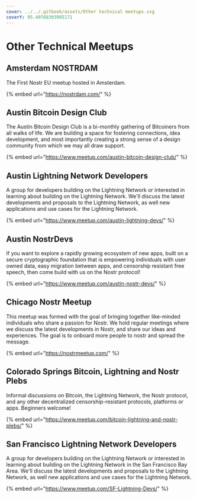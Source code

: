 ```yaml
---
cover: ../../.gitbook/assets/Other technical meetups.svg
coverY: 95.49768303985171
---
```


# Other Technical Meetups

## Amsterdam NOSTRDAM

The First Nostr EU meetup hosted in Amsterdam.

{% embed url="https://nostrdam.com/" %}

## Austin Bitcoin Design Club

The Austin Bitcoin Design Club is a bi-monthly gathering of Bitcoiners from all walks of life. We are building a space for fostering connections, idea development, and most importantly creating a strong sense of a design community from which we may all draw support.

{% embed url="https://www.meetup.com/austin-bitcoin-design-club/" %}

## Austin Lightning Network Developers

A group for developers building on the Lightning Network or interested in learning about building on the Lightning Network. We'll discuss the latest developments and proposals to the Lightning Network, as well new applications and use cases for the Lightning Network.

{% embed url="https://www.meetup.com/austin-lightning-devs/" %}

## Austin NostrDevs

If you want to explore a rapidly growing ecosystem of new apps, built on a secure cryptographic foundation that is empowering individuals with user owned data, easy migration between apps, and censorship resistant free speech, then come build with us on the Nostr protocol!

{% embed url="https://www.meetup.com/austin-nostr-devs/" %}

## Chicago Nostr Meetup

This meetup was formed with the goal of bringing together like-minded individuals who share a passion for Nostr. We hold regular meetings where we discuss the latest developments in Nostr, and share our ideas and experiences. The goal is to onboard more people to nostr and spread the message.

{% embed url="https://nostrmeetup.com/" %}

## Colorado Springs Bitcoin, Lightning and Nostr Plebs

Informal discussions on Bitcoin, the Lightning Network, the Nostr protocol, and any other decentralized censorship-resistant protocols, platforms or apps. Beginners welcome!

{% embed url="https://www.meetup.com/bitcoin-lightning-and-nostr-plebs/" %}

## San Francisco Lightning Network Developers

A group for developers building on the Lightning Network or interested in learning about building on the Lightning Network in the San Francisco Bay Area. We'll discuss the latest developments and proposals to the Lightning Network, as well new applications and use cases for the Lightning Network.

{% embed url="https://www.meetup.com/SF-Lightning-Devs/" %}

